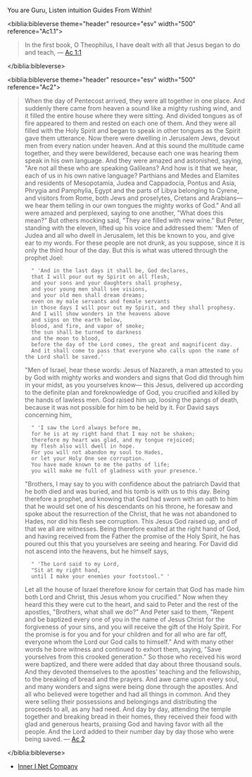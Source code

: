 You are Guru,
Listen intuition Guides From Within!

<!-- Bible Verse. https://biblia.com/plugins/BibleVerse -->
<biblia:bibleverse theme="header" resource="esv" width="500" reference="Ac1.1"><blockquote style="width:500px;">In the first book, O Theophilus, I have dealt with all that Jesus began to do and teach, &mdash; <a target="_blank" href = "https://biblia.com/bible/esv/Ac1.1">Ac 1:1</a></blockquote></biblia:bibleverse>
<!-- If you’re including multiple Biblia widgets, you only need this script tag once -->
<script src="//biblia.com/api/logos.biblia.js"></script>
<script>logos.biblia.init();</script>

<!-- Bible Verse. https://biblia.com/plugins/BibleVerse -->
<biblia:bibleverse theme="header" resource="esv" width="500" reference="Ac2"><blockquote style="width:500px;">When the day of Pentecost arrived, they were all together in one place. And suddenly there came from heaven a sound like a mighty rushing wind, and it filled the entire house where they were sitting. And divided tongues as of fire appeared to them and rested on each one of them. And they were all filled with the Holy Spirit and began to speak in other tongues as the Spirit gave them utterance. 
Now there were dwelling in Jerusalem Jews, devout men from every nation under heaven. And at this sound the multitude came together, and they were bewildered, because each one was hearing them speak in his own language. And they were amazed and astonished, saying, "Are not all these who are speaking Galileans? And how is it that we hear, each of us in his own native language? Parthians and Medes and Elamites and residents of Mesopotamia, Judea and Cappadocia, Pontus and Asia, Phrygia and Pamphylia, Egypt and the parts of Libya belonging to Cyrene, and visitors from Rome, both Jews and proselytes, Cretans and Arabians—we hear them telling in our own tongues the mighty works of God." And all were amazed and perplexed, saying to one another, "What does this mean?" But others mocking said, "They are filled with new wine." 
But Peter, standing with the eleven, lifted up his voice and addressed them: "Men of Judea and all who dwell in Jerusalem, let this be known to you, and give ear to my words. For these people are not drunk, as you suppose, since it is only the third hour of the day. But this is what was uttered through the prophet Joel: 

      " 'And in the last days it shall be, God declares, 
      that I will pour out my Spirit on all flesh, 
      and your sons and your daughters shall prophesy, 
      and your young men shall see visions, 
      and your old men shall dream dreams; 
      even on my male servants and female servants 
      in those days I will pour out my Spirit, and they shall prophesy. 
      And I will show wonders in the heavens above 
      and signs on the earth below, 
      blood, and fire, and vapor of smoke; 
      the sun shall be turned to darkness 
      and the moon to blood, 
      before the day of the Lord comes, the great and magnificent day. 
      And it shall come to pass that everyone who calls upon the name of the Lord shall be saved.' 

"Men of Israel, hear these words: Jesus of Nazareth, a man attested to you by God with mighty works and wonders and signs that God did through him in your midst, as you yourselves know— this Jesus, delivered up according to the definite plan and foreknowledge of God, you crucified and killed by the hands of lawless men. God raised him up, loosing the pangs of death, because it was not possible for him to be held by it. For David says concerning him, 

      " 'I saw the Lord always before me, 
      for he is at my right hand that I may not be shaken; 
      therefore my heart was glad, and my tongue rejoiced; 
      my flesh also will dwell in hope. 
      For you will not abandon my soul to Hades, 
      or let your Holy One see corruption. 
      You have made known to me the paths of life; 
      you will make me full of gladness with your presence.' 

"Brothers, I may say to you with confidence about the patriarch David that he both died and was buried, and his tomb is with us to this day. Being therefore a prophet, and knowing that God had sworn with an oath to him that he would set one of his descendants on his throne, he foresaw and spoke about the resurrection of the Christ, that he was not abandoned to Hades, nor did his flesh see corruption. This Jesus God raised up, and of that we all are witnesses. Being therefore exalted at the right hand of God, and having received from the Father the promise of the Holy Spirit, he has poured out this that you yourselves are seeing and hearing. For David did not ascend into the heavens, but he himself says, 

      " 'The Lord said to my Lord, 
      "Sit at my right hand, 
      until I make your enemies your footstool." ' 

Let all the house of Israel therefore know for certain that God has made him both Lord and Christ, this Jesus whom you crucified." 
Now when they heard this they were cut to the heart, and said to Peter and the rest of the apostles, "Brothers, what shall we do?" And Peter said to them, "Repent and be baptized every one of you in the name of Jesus Christ for the forgiveness of your sins, and you will receive the gift of the Holy Spirit. For the promise is for you and for your children and for all who are far off, everyone whom the Lord our God calls to himself." And with many other words he bore witness and continued to exhort them, saying, "Save yourselves from this crooked generation." So those who received his word were baptized, and there were added that day about three thousand souls. 
And they devoted themselves to the apostles' teaching and the fellowship, to the breaking of bread and the prayers. And awe came upon every soul, and many wonders and signs were being done through the apostles. And all who believed were together and had all things in common. And they were selling their possessions and belongings and distributing the proceeds to all, as any had need. And day by day, attending the temple together and breaking bread in their homes, they received their food with glad and generous hearts, praising God and having favor with all the people. And the Lord added to their number day by day those who were being saved. &mdash; <a target="_blank" href = "https://biblia.com/bible/esv/Ac2">Ac 2</a></blockquote></biblia:bibleverse>
<!-- If you’re including multiple Biblia widgets, you only need this script tag once -->
<script src="//biblia.com/api/logos.biblia.js"></script>
<script>logos.biblia.init();</script>

- [Inner I Net Company](http://shapereality.innerinetcompany.hns.to)
